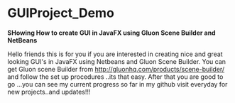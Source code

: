 # GUIProject_Demo
<b>SHowing How to create GUI in JavaFX using Gluon Scene Builder and NetBeans</b>

Hello friends this is for you if you are interested in creating nice and great looking GUI's in JavaFX using Netbeans and Gluon Scene
Builder.
You can get Gluon scene Builder from http://gluonhq.com/products/scene-builder/ and follow the set up procedures ..its that easy.
After that you are good to go ...you can see my current progress so far in my github visit everyday for new projects..and updates!!!

